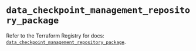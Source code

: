 # `data_checkpoint_management_repository_package`

Refer to the Terraform Registry for docs: [`data_checkpoint_management_repository_package`](https://registry.terraform.io/providers/checkpointsw/checkpoint/2.11.0/docs/data-sources/management_repository_package).
